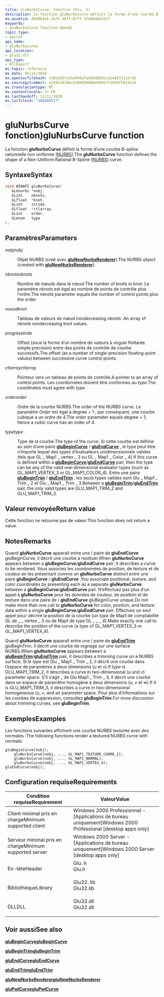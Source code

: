 ```yaml
---
title: gluNurbsCurve, fonction (Glu. h)
description: La fonction gluNurbsCurve définit la forme d’une courbe B-spline rationnelle non uniforme (NURBS).
ms.assetid: d03064a5-26f5-487f-877f-3748646bcb2f
keywords:
- gluNurbsCurve fonction OpenGL
topic_type:
- apiref
api_name:
- gluNurbsCurve
api_location:
- glu32.dll
api_type:
- DllExport
ms.topic: reference
ms.date: 05/31/2018
ms.openlocfilehash: c38e3d5fe35e994afa4b5d8b91c4244573132c5b
ms.sourcegitcommit: a1494c819bc5200050696e66057f1020f5b142cb
ms.translationtype: MT
ms.contentlocale: fr-FR
ms.lasthandoff: 12/12/2020
ms.locfileid: "106509517"
---
```

# <a name="glunurbscurve-function"></a><span data-ttu-id="abc82-104">gluNurbsCurve fonction)</span><span class="sxs-lookup"><span data-stu-id="abc82-104">gluNurbsCurve function</span></span>

<span data-ttu-id="abc82-105">La fonction **gluNurbsCurve** définit la forme d’une courbe B-spline rationnelle non uniforme ([NURBS](using-nurbs-curves-and-surfaces.md)).</span><span class="sxs-lookup"><span data-stu-id="abc82-105">The **gluNurbsCurve** function defines the shape of a Non-Uniform Rational B-Spline ([NURBS](using-nurbs-curves-and-surfaces.md)) curve.</span></span>

## <a name="syntax"></a><span data-ttu-id="abc82-106">Syntaxe</span><span class="sxs-lookup"><span data-stu-id="abc82-106">Syntax</span></span>


```C++
void WINAPI gluNurbsCurve(
   GLUnurbs *nobj,
   GLint    nknots,
   GLfloat  *knot,
   GLint    stride,
   GLfloat  *ctlarray,
   GLint    order,
   GLenum   type
);
```



## <a name="parameters"></a><span data-ttu-id="abc82-107">Paramètres</span><span class="sxs-lookup"><span data-stu-id="abc82-107">Parameters</span></span>

<dl> <dt>

<span data-ttu-id="abc82-108">*nobj*</span><span class="sxs-lookup"><span data-stu-id="abc82-108">*nobj*</span></span> 
</dt> <dd>

<span data-ttu-id="abc82-109">Objet NURBS (créé avec [**gluNewNurbsRenderer**](glunewnurbsrenderer.md)).</span><span class="sxs-lookup"><span data-stu-id="abc82-109">The NURBS object (created with [**gluNewNurbsRenderer**](glunewnurbsrenderer.md)).</span></span>

</dd> <dt>

<span data-ttu-id="abc82-110">*nknots*</span><span class="sxs-lookup"><span data-stu-id="abc82-110">*nknots*</span></span> 
</dt> <dd>

<span data-ttu-id="abc82-111">Nombre de nœuds dans le *nœud*.</span><span class="sxs-lookup"><span data-stu-id="abc82-111">The number of knots in *knot*.</span></span> <span data-ttu-id="abc82-112">Le paramètre *nknots* est égal au nombre de points de contrôle plus l’ordre.</span><span class="sxs-lookup"><span data-stu-id="abc82-112">The *nknots* parameter equals the number of control points plus the order.</span></span>

</dd> <dt>

<span data-ttu-id="abc82-113">*noeud*</span><span class="sxs-lookup"><span data-stu-id="abc82-113">*knot*</span></span> 
</dt> <dd>

<span data-ttu-id="abc82-114">Tableau de valeurs de nœud nondecreasing *nknots* .</span><span class="sxs-lookup"><span data-stu-id="abc82-114">An array of *nknots* nondecreasing knot values.</span></span>

</dd> <dt>

<span data-ttu-id="abc82-115">*progrès*</span><span class="sxs-lookup"><span data-stu-id="abc82-115">*stride*</span></span> 
</dt> <dd>

<span data-ttu-id="abc82-116">Offset (sous la forme d’un nombre de valeurs à virgule flottante simple précision) entre des points de contrôle de courbe successifs.</span><span class="sxs-lookup"><span data-stu-id="abc82-116">The offset (as a number of single-precision floating-point values) between successive curve control points.</span></span>

</dd> <dt>

<span data-ttu-id="abc82-117">*ctlarray*</span><span class="sxs-lookup"><span data-stu-id="abc82-117">*ctlarray*</span></span> 
</dt> <dd>

<span data-ttu-id="abc82-118">Pointeur vers un tableau de points de contrôle.</span><span class="sxs-lookup"><span data-stu-id="abc82-118">A pointer to an array of control points.</span></span> <span data-ttu-id="abc82-119">Les coordonnées doivent être conformes au *type*.</span><span class="sxs-lookup"><span data-stu-id="abc82-119">The coordinates must agree with *type*.</span></span>

</dd> <dt>

<span data-ttu-id="abc82-120">*order*</span><span class="sxs-lookup"><span data-stu-id="abc82-120">*order*</span></span> 
</dt> <dd>

<span data-ttu-id="abc82-121">Ordre de la courbe NURBS.</span><span class="sxs-lookup"><span data-stu-id="abc82-121">The order of the NURBS curve.</span></span> <span data-ttu-id="abc82-122">Le paramètre *Order* est égal à degree + 1 ; par conséquent, une courbe cubique a un ordre de 4.</span><span class="sxs-lookup"><span data-stu-id="abc82-122">The *order* parameter equals degree + 1; hence a cubic curve has an order of 4.</span></span>

</dd> <dt>

<span data-ttu-id="abc82-123">*type*</span><span class="sxs-lookup"><span data-stu-id="abc82-123">*type*</span></span> 
</dt> <dd>

<span data-ttu-id="abc82-124">Type de la courbe.</span><span class="sxs-lookup"><span data-stu-id="abc82-124">The type of the curve.</span></span> <span data-ttu-id="abc82-125">Si cette courbe est définie au sein d’une paire [**gluBeginCurve**](glubegincurve.md) / [**gluEndCurve**](gluendcurve.md) , le type peut être n’importe lequel des types d’évaluateurs unidimensionnels valides (tels que GL \_ Map1 \_ vertex \_ 3 ou GL \_ Map1 \_ Color \_ 4).</span><span class="sxs-lookup"><span data-stu-id="abc82-125">If this curve is defined within a [**gluBeginCurve**](glubegincurve.md)/[**gluEndCurve**](gluendcurve.md) pair, then the type can be any of the valid one-dimensional evaluator types (such as GL\_MAP1\_VERTEX\_3 or GL\_MAP1\_COLOR\_4).</span></span> <span data-ttu-id="abc82-126">Entre une paire [**gluBeginTrim**](glubegintrim.md) / [**gluEndTrim**](gluendtrim.md) , les seuls types valides sont Glu \_ Map1 \_ Trim \_ 2 et Glu \_ Map1 \_ Trim \_ 3.</span><span class="sxs-lookup"><span data-stu-id="abc82-126">Between a [**gluBeginTrim**](glubegintrim.md)/[**gluEndTrim**](gluendtrim.md) pair, the only valid types are GLU\_MAP1\_TRIM\_2 and GLU\_MAP1\_TRIM\_3.</span></span>

</dd> </dl>

## <a name="return-value"></a><span data-ttu-id="abc82-127">Valeur renvoyée</span><span class="sxs-lookup"><span data-stu-id="abc82-127">Return value</span></span>

<span data-ttu-id="abc82-128">Cette fonction ne retourne pas de valeur.</span><span class="sxs-lookup"><span data-stu-id="abc82-128">This function does not return a value.</span></span>

## <a name="remarks"></a><span data-ttu-id="abc82-129">Notes</span><span class="sxs-lookup"><span data-stu-id="abc82-129">Remarks</span></span>

<span data-ttu-id="abc82-130">Quand **gluNurbsCurve** apparaît entre une  / paire de **gluEndCurve** gluBeginCurve, il décrit une courbe à restituer.</span><span class="sxs-lookup"><span data-stu-id="abc82-130">When **gluNurbsCurve** appears between a **gluBeginCurve**/**gluEndCurve** pair, it describes a curve to be rendered.</span></span> <span data-ttu-id="abc82-131">Vous associez les coordonnées de position, de texture et de couleur en les présentant comme un **gluNurbsCurve** distinct entre une paire **gluBeginCurve** / **gluEndCurve** .</span><span class="sxs-lookup"><span data-stu-id="abc82-131">You associate positional, texture, and color coordinates by presenting each as a separate **gluNurbsCurve** between a **gluBeginCurve**/**gluEndCurve** pair.</span></span> <span data-ttu-id="abc82-132">N’effectuez pas plus d’un appel à **gluNurbsCurve** pour les données de couleur, de position et de texture dans une paire de / **gluEndCurve** gluBeginCurve unique.</span><span class="sxs-lookup"><span data-stu-id="abc82-132">Do not make more than one call to **gluNurbsCurve** for color, position, and texture data within a single **gluBeginCurve**/**gluEndCurve** pair.</span></span> <span data-ttu-id="abc82-133">Effectuez un seul appel pour décrire la position de la courbe (un *type* de Map1 de comptabilité GL de \_ \_ vertex \_ 3 ou de Map1 de type GL \_ \_ \_ 4).</span><span class="sxs-lookup"><span data-stu-id="abc82-133">Make exactly one call to describe the position of the curve (a *type* of GL\_MAP1\_VERTEX\_3 or GL\_MAP1\_VERTEX\_4).</span></span>

<span data-ttu-id="abc82-134">Quand **gluNurbsCurve** apparaît entre une [](glubegintrim.md) / paire de [**gluEndTrim**](gluendtrim.md) gluBeginTrim, il décrit une courbe de rognage sur une surface NURBS.</span><span class="sxs-lookup"><span data-stu-id="abc82-134">When **gluNurbsCurve** appears between a [**gluBeginTrim**](glubegintrim.md)/[**gluEndTrim**](gluendtrim.md) pair, it describes a trimming curve on a NURBS surface.</span></span> <span data-ttu-id="abc82-135">Si le *type* est Glu \_ Map1 \_ Trim \_ 2, il décrit une courbe dans l’espace de paramètres à deux dimensions (*u* et *v*).</span><span class="sxs-lookup"><span data-stu-id="abc82-135">If *type* is GLU\_MAP1\_TRIM\_2, it describes a curve in two-dimensional (*u* and *v*) parameter space.</span></span> <span data-ttu-id="abc82-136">S’il s’agit \_ de Glu Map1 \_ Trim \_ 3, il décrit une courbe dans un espace de paramètre homogène à deux dimensions (*u*, *v* et *w*).</span><span class="sxs-lookup"><span data-stu-id="abc82-136">If it is GLU\_MAP1\_TRIM\_3, it describes a curve in two-dimensional homogeneous (*u*, *v*, and *w*) parameter space.</span></span> <span data-ttu-id="abc82-137">Pour plus d’informations sur les courbes de suppression, consultez **gluBeginTrim**.</span><span class="sxs-lookup"><span data-stu-id="abc82-137">For more discussion about trimming curves, see **gluBeginTrim**.</span></span>

## <a name="examples"></a><span data-ttu-id="abc82-138">Exemples</span><span class="sxs-lookup"><span data-stu-id="abc82-138">Examples</span></span>

<span data-ttu-id="abc82-139">Les fonctions suivantes affichent une courbe NURBS texturée avec des normales :</span><span class="sxs-lookup"><span data-stu-id="abc82-139">The following functions render a textured NURBS curve with normals:</span></span>

``` syntax
gluBeginCurve(nobj); 
    gluNurbsCurve(nobj, ..., GL_MAP1_TEXTURE_COORD_2); 
    gluNurbsCurve(nobj, ..., GL_MAP1_NORMAL); 
    gluNurbsCurve(nobj, ..., GL_MAP1_VERTEX_4);  
gluEndCurve(nobj); 
```

## <a name="requirements"></a><span data-ttu-id="abc82-140">Configuration requise</span><span class="sxs-lookup"><span data-stu-id="abc82-140">Requirements</span></span>



| <span data-ttu-id="abc82-141">Condition requise</span><span class="sxs-lookup"><span data-stu-id="abc82-141">Requirement</span></span> | <span data-ttu-id="abc82-142">Valeur</span><span class="sxs-lookup"><span data-stu-id="abc82-142">Value</span></span> |
|-------------------------------------|--------------------------------------------------------------------------------------|
| <span data-ttu-id="abc82-143">Client minimal pris en charge</span><span class="sxs-lookup"><span data-stu-id="abc82-143">Minimum supported client</span></span><br/> | <span data-ttu-id="abc82-144">Windows 2000 Professionnel - \[Applications de bureau uniquement\]</span><span class="sxs-lookup"><span data-stu-id="abc82-144">Windows 2000 Professional \[desktop apps only\]</span></span><br/>                           |
| <span data-ttu-id="abc82-145">Serveur minimal pris en charge</span><span class="sxs-lookup"><span data-stu-id="abc82-145">Minimum supported server</span></span><br/> | <span data-ttu-id="abc82-146">Windows 2000 Server - \[Applications de bureau uniquement\]</span><span class="sxs-lookup"><span data-stu-id="abc82-146">Windows 2000 Server \[desktop apps only\]</span></span><br/>                                 |
| <span data-ttu-id="abc82-147">En-tête</span><span class="sxs-lookup"><span data-stu-id="abc82-147">Header</span></span><br/>                   | <dl> <span data-ttu-id="abc82-148"><dt>Glu. h</dt></span><span class="sxs-lookup"><span data-stu-id="abc82-148"><dt>Glu.h</dt></span></span> </dl>     |
| <span data-ttu-id="abc82-149">Bibliothèque</span><span class="sxs-lookup"><span data-stu-id="abc82-149">Library</span></span><br/>                  | <dl> <span data-ttu-id="abc82-150"><dt>Glu32. lib</dt></span><span class="sxs-lookup"><span data-stu-id="abc82-150"><dt>Glu32.lib</dt></span></span> </dl> |
| <span data-ttu-id="abc82-151">DLL</span><span class="sxs-lookup"><span data-stu-id="abc82-151">DLL</span></span><br/>                      | <dl> <span data-ttu-id="abc82-152"><dt>Glu32.dll</dt></span><span class="sxs-lookup"><span data-stu-id="abc82-152"><dt>Glu32.dll</dt></span></span> </dl> |



## <a name="see-also"></a><span data-ttu-id="abc82-153">Voir aussi</span><span class="sxs-lookup"><span data-stu-id="abc82-153">See also</span></span>

<dl> <dt>

[<span data-ttu-id="abc82-154">**gluBeginCurve**</span><span class="sxs-lookup"><span data-stu-id="abc82-154">**gluBeginCurve**</span></span>](glubegincurve.md)
</dt> <dt>

[<span data-ttu-id="abc82-155">**gluBeginTrim**</span><span class="sxs-lookup"><span data-stu-id="abc82-155">**gluBeginTrim**</span></span>](glubegintrim.md)
</dt> <dt>

[<span data-ttu-id="abc82-156">**gluEndCurve**</span><span class="sxs-lookup"><span data-stu-id="abc82-156">**gluEndCurve**</span></span>](gluendcurve.md)
</dt> <dt>

[<span data-ttu-id="abc82-157">**gluEndTrim**</span><span class="sxs-lookup"><span data-stu-id="abc82-157">**gluEndTrim**</span></span>](gluendtrim.md)
</dt> <dt>

[<span data-ttu-id="abc82-158">**gluNewNurbsRenderer**</span><span class="sxs-lookup"><span data-stu-id="abc82-158">**gluNewNurbsRenderer**</span></span>](glunewnurbsrenderer.md)
</dt> <dt>

[<span data-ttu-id="abc82-159">**gluPwlCurve**</span><span class="sxs-lookup"><span data-stu-id="abc82-159">**gluPwlCurve**</span></span>](glupwlcurve.md)
</dt> </dl>

 

 





